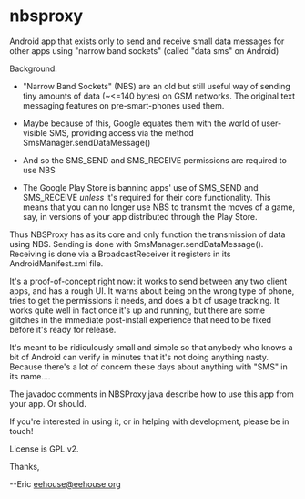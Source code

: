 # nbsproxy

Android app that exists only to send and receive small data messages
for other apps using "narrow band sockets" (called "data sms" on
Android)

Background: 

* "Narrow Band Sockets" (NBS) are an old but still useful way of
  sending tiny amounts of data (~<=140 bytes) on GSM networks. The
  original text messaging features on pre-smart-phones used them.

* Maybe because of this, Google equates them with the world of
  user-visible SMS, providing access via the method
  SmsManager.sendDataMessage()

* And so the SMS_SEND and SMS_RECEIVE permissions are required to use
  NBS

* The Google Play Store is banning apps' use of SMS_SEND and
  SMS_RECEIVE *unless* it's required for their core
  functionality. This means that you can no longer use NBS to transmit
  the moves of a game, say, in versions of your app distributed
  through the Play Store.

Thus NBSProxy has as its core and only function the transmission of
data using NBS. Sending is done with
SmsManager.sendDataMessage(). Receiving is done via a
BroadcastReceiver it registers in its AndroidManifest.xml file.

It's a proof-of-concept right now: it works to send between any two
client apps, and has a rough UI. It warns about being on the wrong
type of phone, tries to get the permissions it needs, and does a bit
of usage tracking. It works quite well in fact once it's up and
running, but there are some glitches in the immediate post-install
experience that need to be fixed before it's ready for release.

It's meant to be ridiculously small and simple so that anybody who
knows a bit of Android can verify in minutes that it's not doing
anything nasty. Because there's a lot of concern these days about
anything with "SMS" in its name....

The javadoc comments in NBSProxy.java describe how to use this app
from your app. Or should.

If you're interested in using it, or in helping with development,
please be in touch!

License is GPL v2.

Thanks,

--Eric
eehouse@eehouse.org
